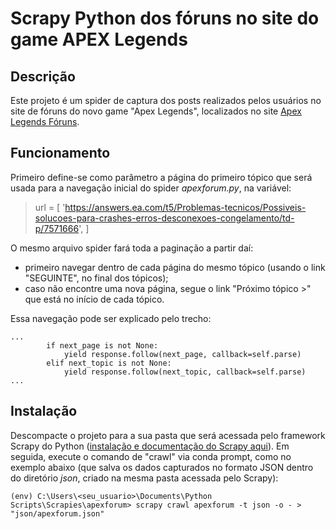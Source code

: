 # Scrapy Python dos fóruns no site do game APEX Legends

## Descrição
Este projeto é um spider de captura dos posts realizados pelos usuários no site de fóruns do novo game "Apex Legends", localizados no site [Apex Legends Fóruns](https://answers.ea.com/t5/Apex-Legends/ct-p/apex-legends-pt).

## Funcionamento
Primeiro define-se como parâmetro a página do primeiro tópico que será usada para a navegação inicial do spider _apexforum.py_, na variável:

> url = [
>            'https://answers.ea.com/t5/Problemas-tecnicos/Possiveis-solucoes-para-crashes-erros-desconexoes-congelamento/td-p/7571666',
>        ]

O mesmo arquivo spider fará toda a paginação a partir daí:
- primeiro navegar dentro de cada página do mesmo tópico (usando o link "SEGUINTE", no final dos tópicos);
- caso não encontre uma nova página, segue o link "Próximo tópico >" que está no início de cada tópico.

Essa navegação pode ser explicado pelo trecho:
```
...
        if next_page is not None:
            yield response.follow(next_page, callback=self.parse)
        elif next_topic is not None:
            yield response.follow(next_topic, callback=self.parse)
...
```

## Instalação
Descompacte o projeto para a sua pasta que será acessada pelo framework Scrapy do Python ([instalação e documentação do Scrapy aqui](https://docs.scrapy.org/en/latest/intro/overview.html)).
Em seguida, execute o comando de "crawl" via conda prompt, como no exemplo abaixo (que salva os dados capturados no formato JSON dentro do diretório _json_, criado na mesma pasta acessada pelo Scrapy):
```
(env) C:\Users\<seu_usuario>\Documents\Python Scripts\Scrapies\apexforum> scrapy crawl apexforum -t json -o - > "json/apexforum.json"
```

